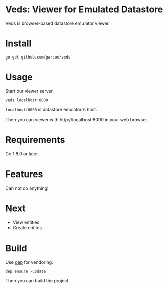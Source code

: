 # Veds: Viewer for Emulated Datastore

Veds is browser-based datastore emulator viewer.

# Install

```
go get github.com/garsue/veds
```

# Usage

Start our viewer server.

```
veds localhost:8080
```

`localhost:8080` is datastore emulator's host.

Then you can viewer with http://localhost:8090 in your web browser.

# Requirements

Go 1.8.0 or later.

# Features

Can not do anything!

# Next

* View entities
* Create entites

# Build

Use [dep](https://github.com/golang/dep) for vendoring.

```
dep ensure -update
```

Then you can build the project.

